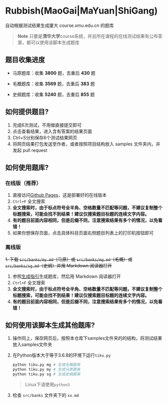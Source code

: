 # Rubbish(MaoGai|MaYuan|ShiGang)

自动根据测试结果生成厦大 course.xmu.edu.cn 的题库

> **Note**
> 只要是**清华大学**course系统，并且所在课程的在线测试结果有公布答案，都可以使用该脚本生成题库

## 题目收集进度

- 马原题库：收集 **3800** 题，去重后 **430** 题

- 毛概题库：收集 **3569** 题，去重后 **383** 题

- 史纲题库：收集 **5240** 题，去重后 **855** 题

## 如何提供题目?

1. 完成6次测试，不用做直接提交即可
1. 点击查看结果，进入含有答案的结果页面
3. Ctrl+S分别保存6个测试结果网页
4. 将网页结果打包发送至作者，或者按照项目结构放入 samples 文件夹内，并发起 pull request

## 如何使用题库?

### 在线版（推荐）
1. 直接访问[Github Pages]()，这是部署好的在线版本
2. `Ctrl+F` 全文搜索
3. **全文搜索时，由于标点符号全半角、空格数量不匹配等问题，不建议复制整个标题搜索，可能会找不到结果！建议仅搜索题目标题的连续文字内容。**
4. **有的题目前面内容相同，但是后缀不同，注意搜索结果有多个的情况，以免看错！**
5. 如果你想保存页面，点击具体科目页面右侧题目列表上的打印机按钮即可

### 离线版
~~1. 下载 `src/banks/my.md`（马原）或 `src/banks/mg.md`（毛概）或`src/banks/sg.md`（史纲）并用 Markdown 阅读器打开~~
1. 参照[生成指引](#如何使用该脚本生成其他题库)生成题库，然后用 Markdown 阅读器打开
2. `Ctrl+F` 全文搜索
3. **全文搜索时，由于标点符号全半角、空格数量不匹配等问题，不建议复制整个标题搜索，可能会找不到结果！建议仅搜索题目标题的连续文字内容。**
4. **有的题目前面内容相同，但是后缀不同，注意搜索结果有多个的情况，以免看错！**

## 如何使用该脚本生成其他题库?

1. 操作同上，保存网页后，按照本仓库下samples文件夹的的结构，将测试结果放入samples文件夹

2. 在Python版本大于等于3.6.8的环境下运行`tiku.py`

   ```bash
   python tiku.py mg # 生成毛概题库
   python tiku.py my # 生成马原题库
   python tiku.py sg # 生成史纲题库
   ```
   > Linux下请使用`python3`

3. 检查 `src/banks` 文件夹下的 `xx.md`
